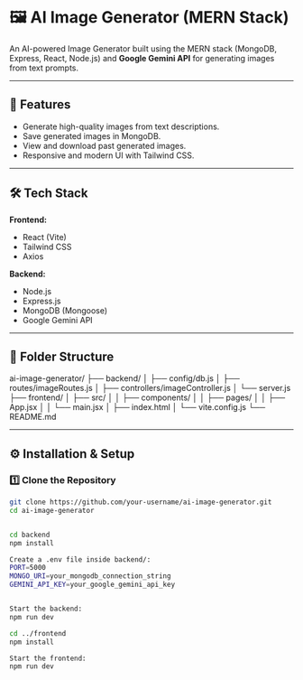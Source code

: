 # 🖼️ AI Image Generator (MERN Stack)

An AI-powered Image Generator built using the MERN stack (MongoDB, Express, React, Node.js) and **Google Gemini API** for generating images from text prompts.

---

## 🚀 Features
- Generate high-quality images from text descriptions.
- Save generated images in MongoDB.
- View and download past generated images.
- Responsive and modern UI with Tailwind CSS.

---

## 🛠️ Tech Stack
**Frontend:**
- React (Vite)
- Tailwind CSS
- Axios

**Backend:**
- Node.js
- Express.js
- MongoDB (Mongoose)
- Google Gemini API

---

## 📂 Folder Structure
ai-image-generator/
├── backend/
│ ├── config/db.js
│ ├── routes/imageRoutes.js
│ ├── controllers/imageController.js
│ └── server.js
├── frontend/
│ ├── src/
│ │ ├── components/
│ │ ├── pages/
│ │ ├── App.jsx
│ │ └── main.jsx
│ ├── index.html
│ └── vite.config.js
└── README.md


---

## ⚙️ Installation & Setup

### 1️⃣ Clone the Repository
```bash
git clone https://github.com/your-username/ai-image-generator.git
cd ai-image-generator


cd backend
npm install

Create a .env file inside backend/:
PORT=5000
MONGO_URI=your_mongodb_connection_string
GEMINI_API_KEY=your_google_gemini_api_key


Start the backend:
npm run dev

cd ../frontend
npm install

Start the frontend:
npm run dev


